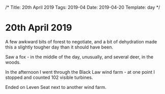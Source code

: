 /*
Title: 20th April 2019
Tags: 2019-04
Date: 2019-04-20
Template: day
*/

# 20th April 2019


A few awkward bits of forest to negotiate, and a bit of dehydration made this a slightly tougher day than it should have been. 


Saw a fox - in the middle of the day, unusually, and several deer, in the woods.


In the afternoon I went through the Black Law wind farm - at one point I stopped and counted 102 visible turbines.


Ended on Leven Seat next to another wind farm.